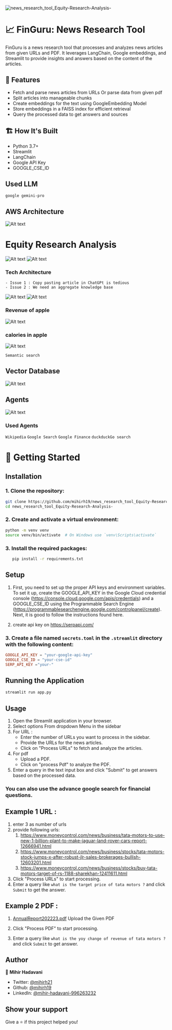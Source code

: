 ![news_research_tool_Equity-Research-Analysis-](https://socialify.git.ci/mihirh19/news_research_tool_Equity-Research-Analysis-/image?description=1&font=Source%20Code%20Pro&logo=https%3A%2F%2Fgithub.com%2Fmihirh19%2Fnews_research_tool_Equity-Research-Analysis-%2Fassets%2F128199131%2F2acd1645-40a8-4d11-b63e-f4541f2db9f1&name=1&pattern=Circuit%20Board&theme=Light)

# 📈 FinGuru: News Research Tool

FinGuru is a news research tool that processes and analyzes news articles from given URLs and PDF. It leverages LangChain, Google embeddings, and Streamlit to provide insights and answers based on the content of the articles.

## 🎯 Features

- Fetch and parse news articles from URLs Or parse data from given pdf
- Split articles into manageable chunks
- Create embeddings for the text using GoogleEmbedding Model
- Store embeddings in a FAISS index for efficient retrieval
- Query the processed data to get answers and sources

## 🏗️ How It's Built

- Python 3.7+
- Streamlit
- LangChain
- Google API Key
- GOOGLE_CSE_ID

## Used LLM

`google gemini-pro`

## AWS Architecture

![Alt text](images/Frame.png)

# Equity Research Analysis

![Alt text](images/image.png)
![Alt text](images/image-1.png)

### Tech Architecture

    - Issue 1 : Copy pasting article in ChatGPt is tedious
    - Issue 2 : We need an aggregate knowledge base

![Alt text](images/image-2.png)
![Alt text](images/image-3.png)

### Revenue of apple

![Alt text](images/image-5.png)

### calories in apple

![Alt text](images/image-4.png)

`Semantic search`

## Vector Database

![Alt text](images/image-6.png)

## Agents

![Alt text](images/image-7.png)

### Used Agents

`Wikipedia`
`Google Search`
`Google Finance`
`duckduckGo search `

# 🚀 Getting Started

## Installation

### 1. Clone the repository:

```bash
git clone https://github.com/mihirh19/news_research_tool_Equity-Research-Analysis-.git
cd news_research_tool_Equity-Research-Analysis-
```

### 2. Create and activate a virtual environment:

```bash
python -m venv venv
source venv/bin/activate  # On Windows use `venv\Scripts\activate`
```

### 3. Install the required packages:

```bash
   pip install -r requirements.txt
```

## Setup

1. First, you need to set up the proper API keys and environment variables. To set it up, create the GOOGLE_API_KEY in the Google Cloud credential console (https://console.cloud.google.com/apis/credentials) and a GOOGLE_CSE_ID using the Programmable Search Engine (https://programmablesearchengine.google.com/controlpanel/create). Next, it is good to follow the instructions found here.

2. create api key on https://serpapi.com/

### 3. Create a file named `secrets.toml` in the `.streamlit` directory with the following content:

```toml
GOOGLE_API_KEY = "your-google-api-key"
GOOGLE_CSE_ID = "your-cse-id"
SERP_API_KEY ="your-"
```

## Running the Application

```bash
streamlit run app.py
```

## Usage

1.  Open the Streamlit application in your browser.
2.  Select options From dropdown Menu in the sidebar
3.  For URL :
    - Enter the number of URLs you want to process in the sidebar.
    - Provide the URLs for the news articles.
    - Click on "Process URLs" to fetch and analyze the articles.
4.  For pdf
    - Upload a PDF.
    - Click on "process Pdf" to analyze the PDF.
5.  Enter a query in the text input box and click "Submit" to get answers based on the processed data.

### You can also use the advance google search for financial questions.

## Example 1 URL :

1.  enter 3 as number of urls
2.  provide following urls:
    1. https://www.moneycontrol.com/news/business/tata-motors-to-use-new-1-billion-plant-to-make-jaguar-land-rover-cars-report-12666941.html
    2. https://www.moneycontrol.com/news/business/stocks/tata-motors-stock-jumps-x-after-robust-jlr-sales-brokerages-bullish-12603201.html
    3. https://www.moneycontrol.com/news/business/stocks/buy-tata-motors-target-of-rs-1188-sharekhan-12411611.html
3.  Click "Process URLs" to start processing.
4.  Enter a query like `what is the target price of tata motors ?` and click `Submit` to get the answer.

## Example 2 PDF :

1. [AnnualReport202223.pdf](https://github.com/mihirh19/news_research_tool_Equity-Research-Analysis-/files/15366094/AnnualReport202223.pdf) Upload the Given PDF

2. Click "Process PDF" to start processing.
3. Enter a query like `what is the yoy change of revenue of tata motors ? `and click `Submit` to get answer.

## Author

👤 **Mihir Hadavani**

- Twitter: [@mihirh21](https://twitter.com/mihirh21)
- Github: [@mihirh19](https://github.com/mihirh19)
- LinkedIn: [@mihir-hadavani-996263232](https://linkedin.com/in/mihir-hadavani-996263232)

## Show your support

Give a ⭐️ if this project helped you!

